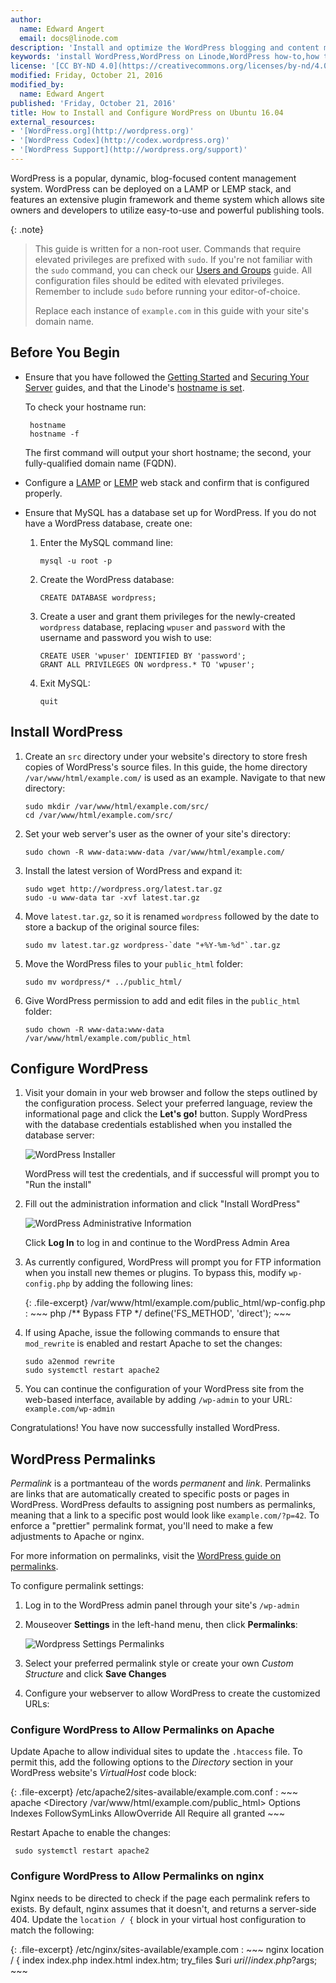 ```yaml
---
author:
  name: Edward Angert
  email: docs@linode.com
description: 'Install and optimize the WordPress blogging and content management system on your Linode.'
keywords: 'install WordPress,WordPress on Linode,WordPress how-to,how to install wordpress,how to configure wordpress,ubuntu 16.04'
license: '[CC BY-ND 4.0](https://creativecommons.org/licenses/by-nd/4.0)'
modified: Friday, October 21, 2016
modified_by:
  name: Edward Angert
published: 'Friday, October 21, 2016'
title: How to Install and Configure WordPress on Ubuntu 16.04
external_resources:
- '[WordPress.org](http://wordpress.org)'
- '[WordPress Codex](http://codex.wordpress.org)'
- '[WordPress Support](http://wordpress.org/support)'
---
```


WordPress is a popular, dynamic, blog-focused content management system. WordPress can be deployed on a LAMP or LEMP stack, and features an extensive plugin framework and theme system which allows site owners and developers to utilize easy-to-use and powerful publishing tools.

{: .note}
>
>This guide is written for a non-root user. Commands that require elevated privileges are prefixed with `sudo`. If you're not familiar with the `sudo` command, you can check our [Users and Groups](/docs/tools-reference/linux-users-and-groups) guide.
>All configuration files should be edited with elevated privileges. Remember to include `sudo` before running your editor-of-choice.
>
>Replace each instance of `example.com` in this guide with your site's domain name.

## Before You Begin

-  Ensure that you have followed the [Getting Started](/docs/getting-started) and [Securing Your Server](/docs/security/securing-your-server) guides, and that the Linode's [hostname is set](/docs/getting-started#setting-the-hostname).

    To check your hostname run:

        hostname
        hostname -f

    The first command will output your short hostname; the second, your fully-qualified domain name (FQDN).

-  Configure a [LAMP](/docs/websites/lamp/install-lamp-on-ubuntu-16-04) or [LEMP](/docs/websites/lemp/lemp-server-on-ubuntu-16-04) web stack and confirm that is configured properly.

-  Ensure that MySQL has a database set up for WordPress. If you do not have a WordPress database, create one:

    1.  Enter the MySQL command line:

            mysql -u root -p

    2.  Create the WordPress database:

            CREATE DATABASE wordpress;

    3.  Create a user and grant them privileges for the newly-created `wordpress` database, replacing `wpuser` and `password` with the username and password you wish to use:

            CREATE USER 'wpuser' IDENTIFIED BY 'password';
            GRANT ALL PRIVILEGES ON wordpress.* TO 'wpuser';

    4.  Exit MySQL:

            quit

## Install WordPress

1.  Create an `src` directory under your website's directory to store fresh copies of WordPress's source files. In this guide, the home directory `/var/www/html/example.com/` is used as an example. Navigate to that new directory:

        sudo mkdir /var/www/html/example.com/src/
        cd /var/www/html/example.com/src/

2.  Set your web server's user as the owner of your site's directory:

        sudo chown -R www-data:www-data /var/www/html/example.com/

3.  Install the latest version of WordPress and expand it:

        sudo wget http://wordpress.org/latest.tar.gz
        sudo -u www-data tar -xvf latest.tar.gz

4.  Move `latest.tar.gz`, so it is renamed `wordpress` followed by the date to store a backup of the original source files:

        sudo mv latest.tar.gz wordpress-`date "+%Y-%m-%d"`.tar.gz

5.  Move the WordPress files to your `public_html` folder:

        sudo mv wordpress/* ../public_html/

6.  Give WordPress permission to add and edit files in the `public_html` folder:

        sudo chown -R www-data:www-data /var/www/html/example.com/public_html

## Configure WordPress

1.  Visit your domain in your web browser and follow the steps outlined by the configuration process. Select your preferred language,  review the informational page and click the **Let's go!** button. Supply WordPress with the database credentials established when you installed the database server:

    ![WordPress Installer](/docs/assets/wordpress-setup_small.png)

    WordPress will test the credentials, and if successful will prompt you to "Run the install"

2. Fill out the administration information and click "Install WordPress"

    ![WordPress Administrative Information](/docs/assets/wordpress-installation-screen01.png)

    Click **Log In** to log in and continue to the WordPress Admin Area

3.  As currently configured, WordPress will prompt you for FTP information when you install new themes or plugins. To bypass this, modify `wp-config.php` by adding the following lines:

    {: .file-excerpt}
    /var/www/html/example.com/public_html/wp-config.php
    :   ~~~ php
        /** Bypass FTP */
        define('FS_METHOD', 'direct');
        ~~~

4.  If using Apache, issue the following commands to ensure that `mod_rewrite` is enabled and restart Apache to set the changes:

        sudo a2enmod rewrite
        sudo systemctl restart apache2

5.  You can continue the configuration of your WordPress site from the web-based interface, available by adding `/wp-admin` to your URL: `example.com/wp-admin`

Congratulations! You have now successfully installed WordPress.

## WordPress Permalinks

*Permalink* is a portmanteau of the words *permanent* and *link*. Permalinks are links that are automatically created to specific posts or pages in WordPress. WordPress defaults to assigning post numbers as permalinks, meaning that a link to a specific post would look like `example.com/?p=42`. To enforce a "prettier" permalink format, you'll need to make a few adjustments to Apache or nginx.

For more information on permalinks, visit the [WordPress guide on permalinks](https://codex.wordpress.org/Using_Permalinks).

To configure permalink settings:

1.  Log in to the WordPress admin panel through your site's `/wp-admin`

2.  Mouseover **Settings** in the left-hand menu, then click **Permalinks**:

    ![Wordpress Settings Permalinks](../../assets/wordpress-settings-permalinks.png)

3.  Select your preferred permalink style or create your own *Custom Structure* and click **Save Changes**

4.  Configure your webserver to allow WordPress to create the customized URLs:

### Configure WordPress to Allow Permalinks on Apache

Update Apache to allow individual sites to update the `.htaccess` file. To permit this, add the following options to the *Directory* section in your WordPress website's *VirtualHost* code block:

{: .file-excerpt}
/etc/apache2/sites-available/example.com.conf
:   ~~~ apache
        <Directory /var/www/html/example.com/public_html>
            Options Indexes FollowSymLinks
            AllowOverride All
            Require all granted
        </Directory>
    ~~~

 Restart Apache to enable the changes:

     sudo systemctl restart apache2

### Configure WordPress to Allow Permalinks on nginx

Nginx needs to be directed to check if the page each permalink refers to exists. By default, nginx assumes that it doesn't, and returns a server-side 404. Update the `location / {` block in your virtual host configuration to match the following:

{: .file-excerpt}
/etc/nginx/sites-available/example.com
:   ~~~ nginx
    location / {
        index index.php index.html index.htm;
        try_files $uri $uri/ /index.php?$args;
    ~~~
